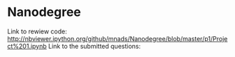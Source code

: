 # Nanodegree
Link to rewiew code: http://nbviewer.ipython.org/github/mnads/Nanodegree/blob/master/p1/Project%201.ipynb
Link to the submitted questions: 
